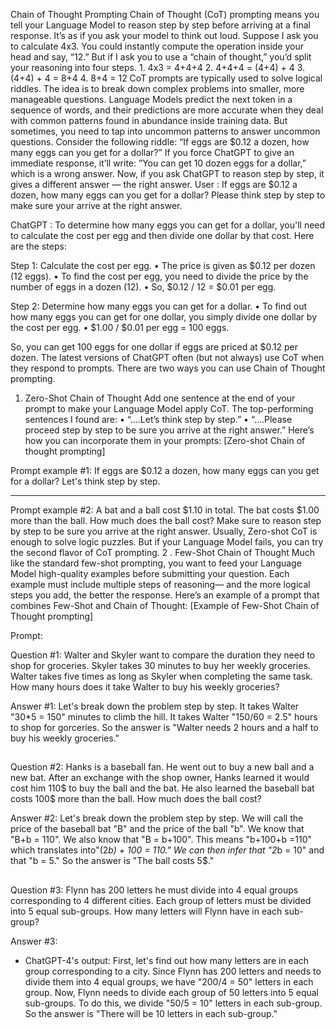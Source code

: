 Chain of Thought Prompting
Chain of Thought (CoT) prompting means you tell your Language Model to reason step by step before arriving at a final response. It’s as if you ask your model to think out loud.
Suppose I ask you to calculate 4x3. You could instantly compute the operation inside your head and say, “12.” But if I ask you to use a “chain of thought,” you’d split your reasoning into four steps.
    1. 4x3 = 4+4+4
    2. 4+4+4 = (4+4) + 4
    3. (4+4) + 4 = 8+4
    4. 8+4 = 12
CoT prompts are typically used to solve logical riddles. The idea is to break down complex problems into smaller, more manageable questions.
Language Models predict the next token in a sequence of words, and their predictions are more accurate when they deal with common patterns found in abundance inside training data. But sometimes, you need to tap into uncommon patterns to answer uncommon questions.
Consider the following riddle: “If eggs are $0.12 a dozen, how many eggs can you get for a dollar?”
If you force ChatGPT to give an immediate response, it’ll write: ”You can get 10 dozen eggs for a dollar,” which is a wrong answer.
Now, if you ask ChatGPT to reason step by step, it gives a different answer — the right answer.
User : If eggs are $0.12 a dozen, how many eggs can you get for a dollar?
Please think step by step to make sure your arrive at the right answer.

ChatGPT : To determine how many eggs you can get for a dollar, you'll need to calculate the cost per egg and then divide one dollar by that cost. Here are the steps:

Step 1: Calculate the cost per egg.
• The price is given as $0.12 per dozen (12 eggs).
• To find the cost per egg, you need to divide the price by the number of eggs in a dozen (12).
• So, $0.12 / 12 = $0.01 per egg.

Step 2: Determine how many eggs you can get for a dollar.
• To find out how many eggs you can get for one dollar, you simply divide one dollar by the cost per egg.
• $1.00 / $0.01 per egg = 100 eggs.

So, you can get 100 eggs for one dollar if eggs are priced at $0.12 per dozen.
The latest versions of ChatGPT often (but not always) use CoT when they respond to prompts.
There are two ways you can use Chain of Thought prompting.
1. Zero-Shot Chain of Thought
Add one sentence at the end of your prompt to make your Language Model apply CoT. The top-performing sentences I found are:
    • “….Let’s think step by step.”
    • “….Please proceed step by step to be sure you arrive at the right answer.”
Here’s how you can incorporate them in your prompts:
[Zero-shot Chain of thought prompting]

Prompt example #1: If eggs are $0.12 a dozen, how many eggs can you get for a dollar?
Let's think step by step.

***

Prompt example #2: A bat and a ball cost $1.10 in total. The bat costs $1.00 more than the ball. How much does the ball cost?
Make sure to reason step by step to be sure you arrive at the right answer.
Usually, Zero-shot CoT is enough to solve logic puzzles. But if your Language Model fails, you can try the second flavor of CoT prompting.
2 . Few-Shot Chain of Thought
Much like the standard few-shot prompting, you want to feed your Language Model high-quality examples before submitting your question. Each example must include multiple steps of reasoning— and the more logical steps you add, the better the response.
Here’s an example of a prompt that combines Few-Shot and Chain of Thought:
[Example of Few-Shot Chain of Thought prompting]

Prompt:

Question #1: Walter and Skyler want to compare the duration they need to shop for groceries.
Skyler takes 30 minutes to buy her weekly groceries. Walter takes five times as long as Skyler when completing the same task. How many hours does it take Walter to buy his weekly groceries?

Answer #1: Let's break down the problem step by step. It takes Walter "30*5 = 150" minutes to climb the hill.
It takes Walter "150/60 = 2.5" hours to shop for gorceries.
So the answer is "Walter needs 2 hours and a half to buy his weekly groceries."

##

Question #2: Hanks is a baseball fan. He went out to buy a new ball and a new bat. After an exchange with the shop owner, Hanks learned it would cost him 110$ to buy the ball and the bat. He also learned the baseball bat costs 100$ more than the ball.
How much does the ball cost?

Answer #2: Let's break down the problem step by step. We will call the price of the baseball bat "B" and the price of the ball "b".
We know that "B+b = 110".
We also know that "B = b+100".
This means "b+100+b =110" which translates into"(2*b) + 100 = 110."
We can then infer that "2*b = 10" and that "b = 5."
So the answer is "The ball costs 5$."

##

Question #3: Flynn has 200 letters he must divide into 4 equal groups corresponding to 4 different cities. Each group of letters must be divided into 5 equal sub-groups.
How many letters will Flynn have in each sub-group?

Answer #3:




* ChatGPT-4's output: First, let's find out how many letters are in each group corresponding to a city. Since Flynn has 200 letters and needs to divide them into 4 equal groups, we have "200/4 = 50" letters in each group.
Now, Flynn needs to divide each group of 50 letters into 5 equal sub-groups. To do this, we divide "50/5 = 10" letters in each sub-group.
So the answer is "There will be 10 letters in each sub-group."
